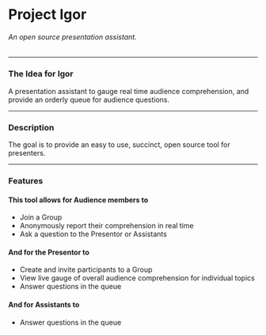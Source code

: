 # Project Igor

###### An open source presentation assistant.

---
### The Idea for Igor

A presentation assistant to gauge real time audience comprehension, and provide an orderly queue for audience questions.

---
### Description

The goal is to provide an easy to use, succinct, open source tool for presenters.

---
### Features
#### This tool allows for Audience members to
* Join a Group
* Anonymously report their comprehension in real time
* Ask a question to the Presentor or Assistants

#### And for the Presentor to
* Create and invite participants to a Group
* View live gauge of overall audience comprehension for individual topics
* Answer questions in the queue

#### And for Assistants to
* Answer questions in the queue